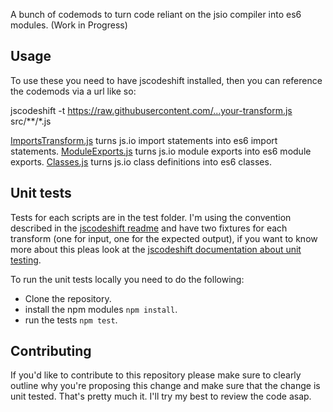 A bunch of codemods to turn code reliant on the jsio compiler into es6 modules. (Work in Progress)

## Usage
To use these you need to have jscodeshift installed, then you can reference the codemods via a url like so:

jscodeshift -t https://raw.githubusercontent.com/...your-transform.js src/**/*.js

[ImportsTransform.js](ImportsTransform.js) turns js.io import statements into es6 import statements.
[ModuleExports.js](ModuleExports.js) turns js.io module exports into es6 module exports.
[Classes.js](Classes.js) turns js.io class definitions into es6 classes.

## Unit tests
Tests for each scripts are in the test folder. I'm using the convention described in the [jscodeshift readme](https://github.com/facebook/jscodeshift) and have two fixtures for each transform (one for input, one for the expected output), if you want to know more about this pleas look at the [jscodeshift documentation about unit testing](https://github.com/facebook/jscodeshift#unit-testing).

To run the unit tests locally you need to do the following:

- Clone the repository.
- install the npm modules `npm install`.
- run the tests `npm test`.

## Contributing
If you'd like to contribute to this repository please make sure to clearly outline why you're proposing this change and make sure that the change is unit tested. That's pretty much it. I'll try my best to review the code asap.
